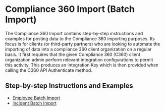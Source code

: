 # Compliance 360 Import (Batch Import)
The Compliance 360 Import contains step-by-step instructions and examples for posting data to the Compliance 360 importing purposes. Its focus is for clients (or third-party partners) who are looking to automate the importing of data into a compliance 360 client organization on a regular basis. It first requires that the given Compliance 360 (C360) client organization admin perform relevant integration configurations to permit this activity. This produces an Integration Key which is then provided when calling the C360 API Authenticate method.

## Step-by-step Instructions and Examples

* [Employee Batch Import](https://github.com/SAIGlobal/Compliance360-Import/tree/master/Employee)
* [Incident Batch Import](https://github.com/SAIGlobal/Compliance360-Import/tree/master/Incident)


